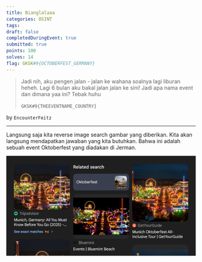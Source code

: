 ```yaml
---
title: Bianglalaaa
categories: OSINT
tags: 
draft: false
completedDuringEvent: true
submitted: true
points: 100
solves: 14
flag: GKSK#9{OCTOBERFEST_GERMANY}
---
```

> Jadi nih, aku pengen jalan - jalan ke wahana soalnya lagi liburan heheh. Lagi 6 bulan aku bakal jalan jalan ke sini! Jadi apa nama event dan dimana yaa ini? Tebak huhu
>
> `GKSK#9{THEEVENTNAME_COUNTRY}`

by `EncounterFeitz`

---

Langsung saja kita reverse image search gambar yang diberikan. Kita akan langsung mendapatkan jawaban yang kita butuhkan. Bahwa ini adalah sebuah event Oktoberfest yang diadakan di Jerman.

![alt text](image.png)
